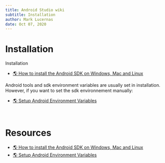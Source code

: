 ```yaml
---
title: Android Studio wiki
subtitle: Installation
author: Mark Lucernas
date: Oct 07, 2020
---
```



# Installation

Installation

- [🌎 How to install the Android SDK on Windows, Mac and Linux](https://www.androidcentral.com/installing-android-sdk-windows-mac-and-linux-tutorial)

Android tools and sdk environment variables are usually set in installation.
However, if you want to set the sdk environnement manually:

- [🌎 Setup Android Environment Variables](http://www.automationtestinghub.com/setup-android-environment-variables/)

<br>

# Resources

- [🌎 How to install the Android SDK on Windows, Mac and Linux](https://www.androidcentral.com/installing-android-sdk-windows-mac-and-linux-tutorial)
- [🌎 Setup Android Environment Variables](http://www.automationtestinghub.com/setup-android-environment-variables/)


